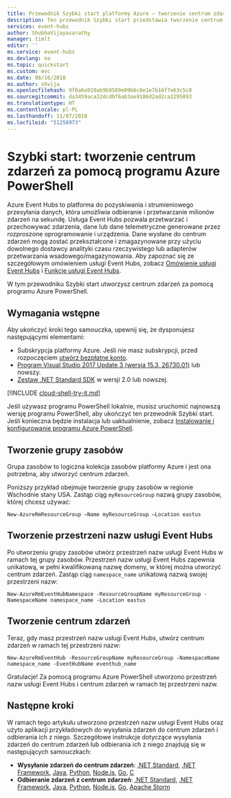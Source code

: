 ```yaml
---
title: Przewodnik Szybki start platformy Azure — tworzenie centrum zdarzeń za pomocą programu PowerShell | Microsoft Docs
description: Ten przewodnik Szybki start przedstawia tworzenie centrum zdarzeń za pomocą programu Azure PowerShell oraz wysyłanie i odbieranie zdarzeń za pomocą zestawu .NET Standard SDK.
services: event-hubs
author: ShubhaVijayasarathy
manager: timlt
editor: ''
ms.service: event-hubs
ms.devlang: na
ms.topic: quickstart
ms.custom: mvc
ms.date: 08/16/2018
ms.author: shvija
ms.openlocfilehash: 9f0a6a910ab9b9589e09b6c8e1e7b16f7e63c5c8
ms.sourcegitcommit: da3459aca32dcdbf6a63ae9186d2ad2ca2295893
ms.translationtype: HT
ms.contentlocale: pl-PL
ms.lasthandoff: 11/07/2018
ms.locfileid: "51258973"
---
```

# <a name="quickstart-create-an-event-hub-using-azure-powershell"></a>Szybki start: tworzenie centrum zdarzeń za pomocą programu Azure PowerShell

Azure Event Hubs to platforma do pozyskiwania i strumieniowego przesyłania danych, która umożliwia odbieranie i przetwarzanie milionów zdarzeń na sekundę. Usługa Event Hubs pozwala przetwarzać i przechowywać zdarzenia, dane lub dane telemetryczne generowane przez rozproszone oprogramowanie i urządzenia. Dane wysłane do centrum zdarzeń mogą zostać przekształcone i zmagazynowane przy użyciu dowolnego dostawcy analityki czasu rzeczywistego lub adapterów przetwarzania wsadowego/magazynowania. Aby zapoznać się ze szczegółowym omówieniem usługi Event Hubs, zobacz [Omówienie usługi Event Hubs](event-hubs-about.md) i [Funkcje usługi Event Hubs](event-hubs-features.md).

W tym przewodniku Szybki start utworzysz centrum zdarzeń za pomocą programu Azure PowerShell.

## <a name="prerequisites"></a>Wymagania wstępne

Aby ukończyć kroki tego samouczka, upewnij się, że dysponujesz następującymi elementami:

- Subskrypcja platformy Azure. Jeśli nie masz subskrypcji, przed rozpoczęciem [utwórz bezpłatne konto][].
- [Program Visual Studio 2017 Update 3 (wersja 15.3, 26730.01)](https://www.visualstudio.com/vs) lub nowszy.
- [Zestaw .NET Standard SDK](https://www.microsoft.com/net/download/windows) w wersji 2.0 lub nowszej.

[!INCLUDE [cloud-shell-try-it.md](../../includes/cloud-shell-try-it.md)]

Jeśli używasz programu PowerShell lokalnie, musisz uruchomić najnowszą wersję programu PowerShell, aby ukończyć ten przewodnik Szybki start. Jeśli konieczna będzie instalacja lub uaktualnienie, zobacz [Instalowanie i konfigurowanie programu Azure PowerShell](https://docs.microsoft.com/powershell/azure/install-azurerm-ps?view=azurermps-5.7.0).

## <a name="create-a-resource-group"></a>Tworzenie grupy zasobów

Grupa zasobów to logiczna kolekcja zasobów platformy Azure i jest ona potrzebna, aby utworzyć centrum zdarzeń. 

Poniższy przykład obejmuje tworzenie grupy zasobów w regionie Wschodnie stany USA. Zastąp ciąg `myResourceGroup` nazwą grupy zasobów, której chcesz używać:

```azurepowershell-interactive
New-AzureRmResourceGroup –Name myResourceGroup –Location eastus
```

## <a name="create-an-event-hubs-namespace"></a>Tworzenie przestrzeni nazw usługi Event Hubs

Po utworzeniu grupy zasobów utwórz przestrzeń nazw usługi Event Hubs w ramach tej grupy zasobów. Przestrzeń nazw usługi Event Hubs zapewnia unikatową, w pełni kwalifikowaną nazwę domeny, w której można utworzyć centrum zdarzeń. Zastąp ciąg `namespace_name` unikatową nazwą swojej przestrzeni nazw:

```azurepowershell-interactive
New-AzureRmEventHubNamespace -ResourceGroupName myResourceGroup -NamespaceName namespace_name -Location eastus
```

## <a name="create-an-event-hub"></a>Tworzenie centrum zdarzeń

Teraz, gdy masz przestrzeń nazw usługi Event Hubs, utwórz centrum zdarzeń w ramach tej przestrzeni nazw:

```azurepowershell-interactive
New-AzureRmEventHub -ResourceGroupName myResourceGroup -NamespaceName namespace_name -EventHubName eventhub_name
```

Gratulacje! Za pomocą programu Azure PowerShell utworzono przestrzeń nazw usługi Event Hubs i centrum zdarzeń w ramach tej przestrzeni nazw. 

## <a name="next-steps"></a>Następne kroki

W ramach tego artykułu utworzono przestrzeń nazw usługi Event Hubs oraz użyto aplikacji przykładowych do wysyłania zdarzeń do centrum zdarzeń i odbierania ich z niego. Szczegółowe instrukcje dotyczące wysyłania zdarzeń do centrum zdarzeń lub odbierania ich z niego znajdują się w następujących samouczkach: 

- **Wysyłanie zdarzeń do centrum zdarzeń**: [.NET Standard](event-hubs-dotnet-standard-getstarted-send.md), [.NET Framework](event-hubs-dotnet-framework-getstarted-send.md), [Java](event-hubs-java-get-started-send.md), [Python](event-hubs-python-get-started-send.md), [Node.js](event-hubs-node-get-started-send.md), [Go](event-hubs-go-get-started-send.md), [C](event-hubs-c-getstarted-send.md)
- **Odbieranie zdarzeń z centrum zdarzeń**: [.NET Standard](event-hubs-dotnet-standard-getstarted-receive-eph.md), [.NET Framework](event-hubs-dotnet-framework-getstarted-receive-eph.md), [Java](event-hubs-java-get-started-receive-eph.md), [Python](event-hubs-python-get-started-receive.md), [Node.js](event-hubs-node-get-started-receive.md), [Go](event-hubs-go-get-started-receive-eph.md), [Apache Storm](event-hubs-storm-getstarted-receive.md)

[utwórz bezpłatne konto]: https://azure.microsoft.com/free/?ref=microsoft.com&utm_source=microsoft.com&utm_medium=docs&utm_campaign=visualstudio
[Install and Configure Azure PowerShell]: https://docs.microsoft.com/powershell/azure/install-azurerm-ps
[New-AzureRmResourceGroup]: https://docs.microsoft.com/powershell/module/azurerm.resources/new-azurermresourcegroup
[fully qualified domain name]: https://wikipedia.org/wiki/Fully_qualified_domain_name
[3]: ./media/event-hubs-quickstart-powershell/sender1.png
[4]: ./media/event-hubs-quickstart-powershell/receiver1.png
[5]: ./media/event-hubs-quickstart-powershell/metrics.png
